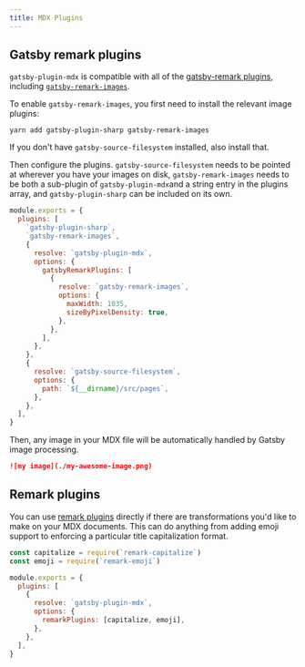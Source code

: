 ```yaml
---
title: MDX Plugins
---
```


## Gatsby remark plugins

`gatsby-plugin-mdx` is compatible with all of the [gatsby-remark plugins](/packages/gatsby-remark-images/?=gatsby-remark), including [`gatsby-remark-images`](https://next.gatsbyjs.org/packages/gatsby-remark-images/?=gatsby-remark).

To enable `gatsby-remark-images`, you first need to install the relevant image plugins:

```shell
yarn add gatsby-plugin-sharp gatsby-remark-images
```

If you don't have `gatsby-source-filesystem` installed, also install that.

Then configure the plugins. `gatsby-source-filesystem` needs to be pointed at wherever you have your images on disk, `gatsby-remark-images` needs to be both a sub-plugin of `gatsby-plugin-mdx`and a string entry in the plugins array, and `gatsby-plugin-sharp` can be included on its own.

```javascript:title=gatsby-config.js
module.exports = {
  plugins: [
    `gatsby-plugin-sharp`,
    `gatsby-remark-images`,
    {
      resolve: `gatsby-plugin-mdx`,
      options: {
        gatsbyRemarkPlugins: [
          {
            resolve: `gatsby-remark-images`,
            options: {
              maxWidth: 1035,
              sizeByPixelDensity: true,
            },
          },
        ],
      },
    },
    {
      resolve: `gatsby-source-filesystem`,
      options: {
        path: `${__dirname}/src/pages`,
      },
    },
  ],
}
```

Then, any image in your MDX file will be automatically handled by Gatsby image processing.

```markdown
![my image](./my-awesome-image.png)
```

## Remark plugins

You can use [remark plugins](https://github.com/remarkjs/remark/blob/master/doc/plugins.md) directly if there are transformations you'd like to make on your MDX documents. This can do anything from adding emoji support to enforcing a particular title capitalization format.

```javascript:title=gatsby-config.js
const capitalize = require(`remark-capitalize`)
const emoji = require(`remark-emoji`)

module.exports = {
  plugins: [
    {
      resolve: `gatsby-plugin-mdx`,
      options: {
        remarkPlugins: [capitalize, emoji],
      },
    },
  ],
}
```
